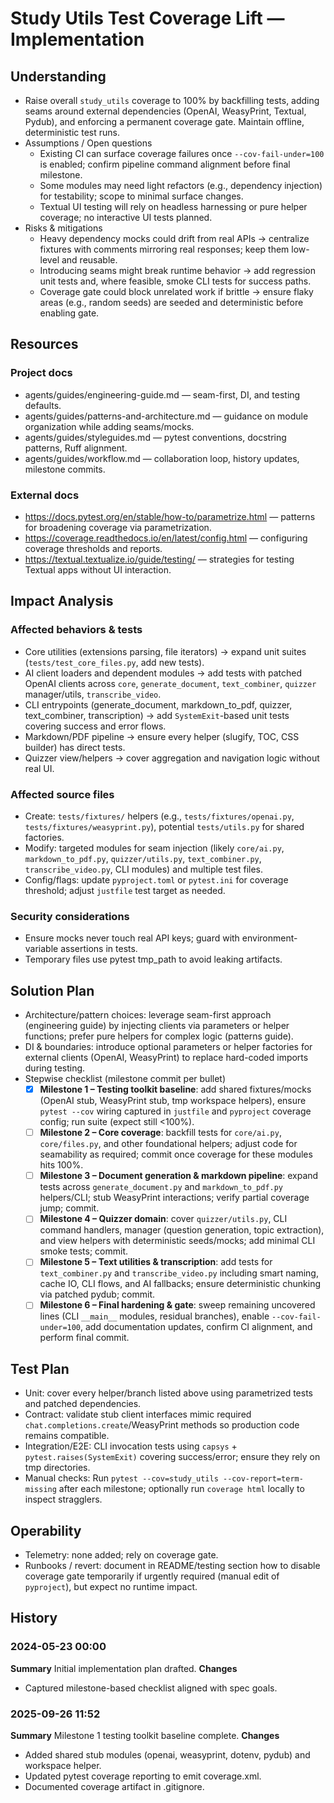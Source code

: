 # Study Utils Test Coverage Lift — Implementation

## Understanding
- Raise overall `study_utils` coverage to 100% by backfilling tests, adding seams around external dependencies (OpenAI, WeasyPrint, Textual, Pydub), and enforcing a permanent coverage gate. Maintain offline, deterministic test runs.
- Assumptions / Open questions
  - Existing CI can surface coverage failures once `--cov-fail-under=100` is enabled; confirm pipeline command alignment before final milestone.
  - Some modules may need light refactors (e.g., dependency injection) for testability; scope to minimal surface changes.
  - Textual UI testing will rely on headless harnessing or pure helper coverage; no interactive UI tests planned.
- Risks & mitigations
  - Heavy dependency mocks could drift from real APIs → centralize fixtures with comments mirroring real responses; keep them low-level and reusable.
  - Introducing seams might break runtime behavior → add regression unit tests and, where feasible, smoke CLI tests for success paths.
  - Coverage gate could block unrelated work if brittle → ensure flaky areas (e.g., random seeds) are seeded and deterministic before enabling gate.

## Resources
### Project docs
- agents/guides/engineering-guide.md — seam-first, DI, and testing defaults.
- agents/guides/patterns-and-architecture.md — guidance on module organization while adding seams/mocks.
- agents/guides/styleguides.md — pytest conventions, docstring patterns, Ruff alignment.
- agents/guides/workflow.md — collaboration loop, history updates, milestone commits.
### External docs
- https://docs.pytest.org/en/stable/how-to/parametrize.html — patterns for broadening coverage via parametrization.
- https://coverage.readthedocs.io/en/latest/config.html — configuring coverage thresholds and reports.
- https://textual.textualize.io/guide/testing/ — strategies for testing Textual apps without UI interaction.

## Impact Analysis
### Affected behaviors & tests
- Core utilities (extensions parsing, file iterators) → expand unit suites (`tests/test_core_files.py`, add new tests).
- AI client loaders and dependent modules → add tests with patched OpenAI clients across `core`, `generate_document`, `text_combiner`, `quizzer` manager/utils, `transcribe_video`.
- CLI entrypoints (generate_document, markdown_to_pdf, quizzer, text_combiner, transcription) → add `SystemExit`-based unit tests covering success and error flows.
- Markdown/PDF pipeline → ensure every helper (slugify, TOC, CSS builder) has direct tests.
- Quizzer view/helpers → cover aggregation and navigation logic without real UI.
### Affected source files
- Create: `tests/fixtures/` helpers (e.g., `tests/fixtures/openai.py`, `tests/fixtures/weasyprint.py`), potential `tests/utils.py` for shared factories.
- Modify: targeted modules for seam injection (likely `core/ai.py`, `markdown_to_pdf.py`, `quizzer/utils.py`, `text_combiner.py`, `transcribe_video.py`, CLI modules) and multiple test files.
- Config/flags: update `pyproject.toml` or `pytest.ini` for coverage threshold; adjust `justfile` test target as needed.
### Security considerations
- Ensure mocks never touch real API keys; guard with environment-variable assertions in tests.
- Temporary files use pytest tmp_path to avoid leaking artifacts.

## Solution Plan
- Architecture/pattern choices: leverage seam-first approach (engineering guide) by injecting clients via parameters or helper functions; prefer pure helpers for complex logic (patterns guide).
- DI & boundaries: introduce optional parameters or helper factories for external clients (OpenAI, WeasyPrint) to replace hard-coded imports during testing.
- Stepwise checklist (milestone commit per bullet)
  - [x] **Milestone 1 – Testing toolkit baseline**: add shared fixtures/mocks (OpenAI stub, WeasyPrint stub, tmp workspace helpers), ensure `pytest --cov` wiring captured in `justfile` and `pyproject` coverage config; run suite (expect still <100%).
  - [ ] **Milestone 2 – Core coverage**: backfill tests for `core/ai.py`, `core/files.py`, and other foundational helpers; adjust code for seamability as required; commit once coverage for these modules hits 100%.
  - [ ] **Milestone 3 – Document generation & markdown pipeline**: expand tests across `generate_document.py` and `markdown_to_pdf.py` helpers/CLI; stub WeasyPrint interactions; verify partial coverage jump; commit.
  - [ ] **Milestone 4 – Quizzer domain**: cover `quizzer/utils.py`, CLI command handlers, manager (question generation, topic extraction), and view helpers with deterministic seeds/mocks; add minimal CLI smoke tests; commit.
  - [ ] **Milestone 5 – Text utilities & transcription**: add tests for `text_combiner.py` and `transcribe_video.py` including smart naming, cache IO, CLI flows, and AI fallbacks; ensure deterministic chunking via patched pydub; commit.
  - [ ] **Milestone 6 – Final hardening & gate**: sweep remaining uncovered lines (CLI `__main__` modules, residual branches), enable `--cov-fail-under=100`, add documentation updates, confirm CI alignment, and perform final commit.

## Test Plan
- Unit: cover every helper/branch listed above using parametrized tests and patched dependencies.
- Contract: validate stub client interfaces mimic required `chat.completions.create`/WeasyPrint methods so production code remains compatible.
- Integration/E2E: CLI invocation tests using `capsys` + `pytest.raises(SystemExit)` covering success/error; ensure they rely on tmp directories.
- Manual checks: Run `pytest --cov=study_utils --cov-report=term-missing` after each milestone; optionally run `coverage html` locally to inspect stragglers.

## Operability
- Telemetry: none added; rely on coverage gate.
- Runbooks / revert: document in README/testing section how to disable coverage gate temporarily if urgently required (manual edit of `pyproject`), but expect no runtime impact.

## History
### 2024-05-23 00:00
**Summary**
Initial implementation plan drafted.
**Changes**
- Captured milestone-based checklist aligned with spec goals.

### 2025-09-26 11:52
**Summary**
Milestone 1 testing toolkit baseline complete.
**Changes**
- Added shared stub modules (openai, weasyprint, dotenv, pydub) and workspace helper.
- Updated pytest coverage reporting to emit coverage.xml.
- Documented coverage artifact in .gitignore.
